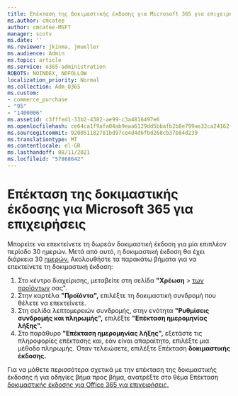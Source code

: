 ```yaml
---
title: Επέκταση της δοκιμαστικής έκδοσης για Microsoft 365 για επιχειρήσεις
ms.author: cmcatee
author: cmcatee-MSFT
manager: scotv
ms.date: ''
ms.reviewer: jkinma, jmueller
ms.audience: Admin
ms.topic: article
ms.service: o365-administration
ROBOTS: NOINDEX, NOFOLLOW
localization_priority: Normal
ms.collection: Adm_O365
ms.custom:
- commerce_purchase
- "95"
- "1400006"
ms.assetid: c3fffed1-33b2-4382-ae99-c3a4816497e6
ms.openlocfilehash: ce64ca1f9afa04ab9eaa6129dd5bbafb2b8e799ae32ca24162fd5c8bac7d84fd
ms.sourcegitcommit: 920051182781bd97ce4d4d6fbd268cb37b84d239
ms.translationtype: MT
ms.contentlocale: el-GR
ms.lasthandoff: 08/11/2021
ms.locfileid: "57868642"
---
```

# <a name="extend-your-trial-for-microsoft-365-for-business"></a>Επέκταση της δοκιμαστικής έκδοσης για Microsoft 365 για επιχειρήσεις

Μπορείτε να επεκτείνετε τη δωρεάν δοκιμαστική έκδοση για μία επιπλέον περίοδο 30 ημερών. Μετά από αυτό, η δοκιμαστική έκδοση θα έχει διάρκεια 30 [ημερών.](https://docs.microsoft.com/alchemyinsights/grace-period-for-microsoft-365-free-trial) Ακολουθήστε τα παρακάτω βήματα για να επεκτείνετε τη δοκιμαστική έκδοση:
  
1. Στο κέντρο διαχείρισης, μεταβείτε στη σελίδα **"Χρέωση** \> [των προϊόντων](https://go.microsoft.com/fwlink/p/?linkid=842054) σας".
2. Στην καρτέλα **"Προϊόντα",** επιλέξτε τη δοκιμαστική συνδρομή που θέλετε να επεκτείνετε.
3. Στη σελίδα λεπτομερειών συνδρομής, στην ενότητα **"Ρυθμίσεις συνδρομής και πληρωμής",** επιλέξτε **"Επέκταση ημερομηνίας λήξης".**
4. Στο παράθυρο **"Επέκταση ημερομηνίας λήξης",** εξετάστε τις πληροφορίες επέκτασης και, εάν είναι απαραίτητο, επιλέξτε μια μέθοδο πληρωμής. Όταν τελειώσετε, επιλέξτε Επέκταση **δοκιμαστικής έκδοσης.**

Για να μάθετε περισσότερα σχετικά με την επέκταση της δοκιμαστικής έκδοσης ή για οδηγίες βήμα προς βήμα, ανατρέξτε στο θέμα Επέκταση [δοκιμαστικής έκδοσης για Office 365 για επιχειρήσεις.](https://docs.microsoft.com/microsoft-365/commerce/extend-your-trial)